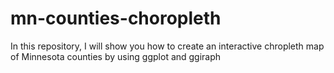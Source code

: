 # mn-counties-choropleth
In this repository, I will show you how to create an interactive chropleth map of Minnesota counties by using ggplot and ggiraph
